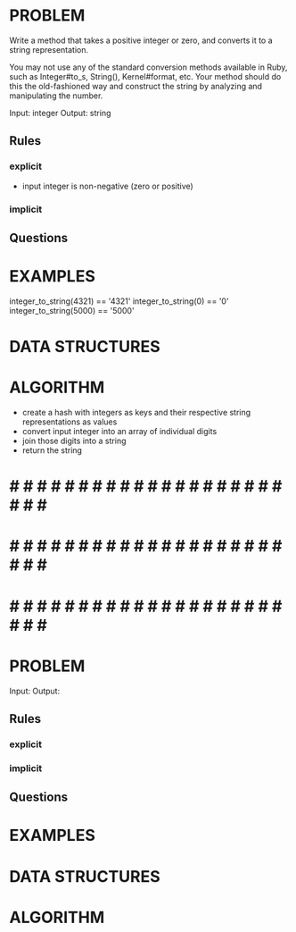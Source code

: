 # PROBLEM
Write a method that takes a positive integer or zero, and converts it to a string representation.

You may not use any of the standard conversion methods available in Ruby, such as Integer#to_s, String(), Kernel#format, etc. Your method should do this the old-fashioned way and construct the string by analyzing and manipulating the number.

  Input: integer
  Output: string

  ## Rules
  ### explicit
  - input integer is non-negative (zero or positive)
  ### implicit


  ## Questions


# EXAMPLES
integer_to_string(4321) == '4321'
integer_to_string(0) == '0'
integer_to_string(5000) == '5000'

# DATA STRUCTURES


# ALGORITHM
- create a hash with integers as keys and their respective string representations as values
- convert input integer into an array of individual digits
- join those digits into a string
- return the string 


# # # # # # # # # # # # # # # # # # # # # # # # #
# # # # # # # # # # # # # # # # # # # # # # # # #
# # # # # # # # # # # # # # # # # # # # # # # # #

# PROBLEM


  Input: 
  Output:

  ## Rules
  ### explicit
  
  ### implicit


  ## Questions


# EXAMPLES


# DATA STRUCTURES


# ALGORITHM
